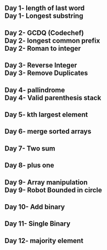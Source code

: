 Day 1-
length of last word </br>
Day 1-
Longest substring</br>
--------------------------------------------------------------------------------------------------
Day 2-
GCDQ (Codechef)</br>
Day 2-
longest common prefix</br>
Day 2-
Roman to integer</br>
--------------------------------------------------------------------------------------------------
Day 3-
Reverse Integer </br>
Day 3-
Remove Duplicates </br>
--------------------------------------------------------------------------------------------------
Day 4-
pallindrome </br>
Day 4-
Valid parenthesis stack </br>
--------------------------------------------------------------------------------------------------
Day 5-
kth largest element </br>
--------------------------------------------------------------------------------------------------
Day 6-
merge sorted arrays </br>
--------------------------------------------------------------------------------------------------
Day 7-
Two sum </br>
--------------------------------------------------------------------------------------------------
Day 8-
plus one </br>
--------------------------------------------------------------------------------------------------
Day 9-
Array manipulation </br>
Day 9-
Robot Bounded in circle
--------------------------------------------------------------------------------------------------
Day 10-
Add binary </br>
--------------------------------------------------------------------------------------------------
Day 11-
Single Binary </br>
--------------------------------------------------------------------------------------------------
Day 12-
majority element </br>
--------------------------------------------------------------------------------------------------




